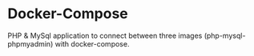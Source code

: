# Docker-Compose
PHP &amp; MySql application to connect between three images (php-mysql-phpmyadmin) with docker-compose.
